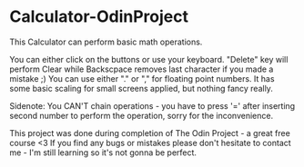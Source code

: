 # Calculator-OdinProject

This Calculator can perform basic math operations.

You can either click on the buttons or use your keyboard.
"Delete" key  will perform Clear while Backscpace removes last character if you made a mistake ;)
You can use either "." or "," for floating point numbers.
It has some basic scaling for small screens applied, but nothing fancy really.

Sidenote: You CAN'T chain operations - you have to press '=' after inserting second number to perform the operation, sorry for the inconvenience.

This project was done during completion of The Odin Project - a great free course <3
If you find any bugs or mistakes please don't hesitate to contact me - I'm still learning so it's not gonna be perfect.
